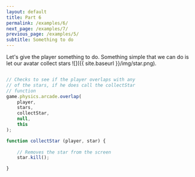 ```yaml
---
layout: default
title: Part 6
permalink: /examples/6/
next_page: /examples/7/
previous_page: /examples/5/
subtitle: Something to do
---
```


Let's give the player something to do. Something simple that we can do is let our avatar collect stars ![]({{ site.baseurl }}/img/star.png).

```js

// Checks to see if the player overlaps with any 
// of the stars, if he does call the collectStar 
// function
game.physics.arcade.overlap(
    player, 
    stars, 
    collectStar, 
    null, 
    this
);

function collectStar (player, star) {
    
    // Removes the star from the screen
    star.kill();

}
```